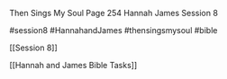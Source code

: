 Then Sings My Soul
Page 254
Hannah
James
Session 8

#session8 #HannahandJames #thensingsmysoul #bible 

[[Session 8]]

[[Hannah and James Bible Tasks]]


